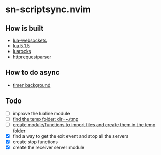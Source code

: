 # sn-scriptsync.nvim

## How is built
- [lua-websockets](https://github.com/lipp/lua-websockets)
- [lua 5.1.5](https://www.lua.org/versions.html#5.1)
- [luarocks](https://github.com/luarocks/luarocks)
- [httprequestparser](https://luarocks.org/modules/yogiverma1991/httprequestparser)


## How to do async
- [timer background](https://stackoverflow.com/questions/68598026/running-async-lua-function-in-neovim)

## Todo
- [ ] improve the lualine module
- [ ] [find the temp folder: dir=~/tmp](https://neovim.io/doc/user/recover.html)
- [ ] [create module/functions to import files and create them in the temp folder](https://neovim.io/doc/user/editing.html)
- [x] find a way to get the exit event and stop all the servers
- [x] create stop functions
- [x] create the receiver server module
